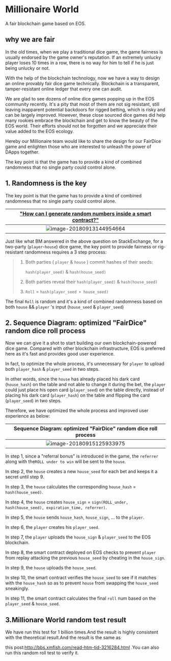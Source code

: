 # Millionaire World
  A fair blockchain game based on EOS.

## why we are fair
  In the old times, when we play a traditional dice game, the game fairness is usually endorsed by the game owner's reputation. If an extremely unlucky player loses 10 times in a row, there is no way for him to tell if he is just being unlucky or not.

With the help of the blockchain technology, now we have a way to design an online provably fair dice game technically. Blockchain is a transparent, tamper-resistant online ledger that every one can audit.

We are glad to see dozens of online dice games popping up in the EOS community recently. It's a pity that most of them are not sig resistant, still leaving inapparent potential backdoors for rigged betting, which is risky and can be largely improved. However, these close sourced dice games did help many rookies embrace the blockchain and get to know the beauty of the EOS world. Their efforts should not be forgotten and we appreciate their value added to the EOS ecology.

Hereby our Millionaire team would like to share the design for our FairDice game and enlighten those who are interested to unleash the power of DApps together.

The key point is that the game has to provide a kind of combined randomness that no single party could control alone.

## 1. Randomness is the key

The key point is that the game has to provide a kind of combined randomness that no single party could control alone.

| ["How can I generate random numbers inside a smart contract?"](https://eosio.stackexchange.com/questions/41/how-can-i-generate-random-numbers-inside-a-smart-contract) |
| :----------------------------------------------------------: |
| ![image-20180913144954664](https://raw.githubusercontent.com/Dappub/fairdicegame/master/img/bm.png) |

Just like what BM answered in the above question on StackExchange, for a two-party (```player```-```house```) dice game, the key point to provide fairness or rig-resistant randomness requires a 3 step process:

> 1. Both parties  (  ```player``` & ```house```  ) commit hashes of their seeds:
>
>    ```hash(player_seed)```  &   ```hash(house_seed)```
>
> 2. Both parties reveal their ```hash(player_seed)```  &  ```hash(house_seed)```
>
> 3. ```Roll``` = ```hash(player_seed + house_seed)```

The final ```Roll``` is random and it's a kind of combined randomness based on both ```house``` &&  ```player``` 's input (```house_seed```  &  ```player_seed```)

## 2. Sequence Diagram: optimized "FairDice" random dice roll process

Now we can give it a shot to start building our own blockchain-powered dice game. Compared with other blockchain infrastructure, EOS is preferred here as it's fast and provides good user experience.

In fact, to optimize the whole process, it's unnecessary for ```player``` to upload both ```player_hash``` & ```player_seed``` in two steps.

In other words, since the ```house``` has already placed his dark card (```house_hash```) on the table and not able to change it during the bet, the ```player``` could just place his open card (```player_seed```) on the table directly, instead of placing his dark card (```player_hash```) on the table and flipping the card (```player_seed```) in two steps.

Therefore, we have optimized the whole process and improved user experience as below:

| Sequence Diagram: optimized "FairDice" random dice roll process |
| :----------------------------------------------------------: |
| ![image-20180915125933975](https://raw.githubusercontent.com/Dappub/fairdicegame/master/img/optimized.png) |

In step 1, since a "referral bonus" is introduced in the game, the ```referrer``` along with the```ROLL under to win``` will be sent to the ```house```.

In step 2, the ```house``` creates a new ```house_seed``` for each bet and keeps it a secret until step 9.

In step 3, the ```house``` calculates the corresponding ```house_hash``` =  ```hash(house_seed)```.

In step 4, the ```house``` creates ```house_sign``` = ```sign(ROLL_under, hash(house_seed), expiration_time, referrer)```.

In step 5, the ```house``` sends ```house_hash```, ```house_sign```, ... to the ```player```.

In step 6, the ```player``` creates his ```player_seed```.

In step 7, the ```player``` uploads the ```house_sign``` & ```player_seed``` to the EOS blockchain.

In step 8, the smart contract deployed on EOS checks to prevent ```player``` from replay attacking the previous ```house_seed``` by cheating in the ```house_sign```.

In step 9, the ```house``` uploads the ```house_seed```.

In step 10, the smart contract verifies the ```house_seed``` to see if it matches with the ```house_hash``` so as to prevent ```house``` from swapping the ```house_seed``` sneakingly.

In step 11, the smart contract calculates the final ```roll``` num based on the ```player_seed``` & ```house_seed```.

## 3.Millionare World random test result

We have run this test for 1 billion times.And the result is highly consistent with the theoretical result.And the result is the same as

this post:http://bbs.xmfish.com/read-htm-tid-3216284.html .You can also run this random roll test to verify it.

  
